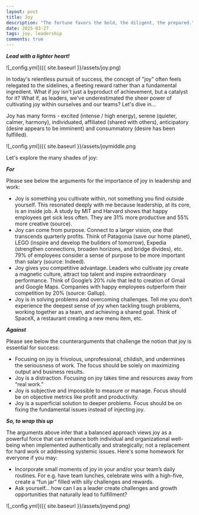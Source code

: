 ```yaml
---
layout: post
title: Joy
description: "The fortune favors the bold, the diligent, the prepared."
date: 2025-03-27
tags: joy, leadership
comments: true
---
```


***Lead with a lighter heart!***

![_config.yml]({{ site.baseurl }}/assets/joy.png)

In today's relentless pursuit of success, the concept of "joy" often feels relegated to the sidelines, a fleeting reward rather than a fundamental ingredient. What if joy isn't just a byproduct of achievement, but a catalyst for it? What if, as leaders, we've underestimated the sheer power of cultivating joy within ourselves and our teams? Let's dive in...

Joy has many forms - excited (intense / high energy), serene (quieter, calmer, harmony), individuated, affiliated (shared with others), anticipatory (desire appears to be imminent) and consummatory (desire has been fulfilled).

![_config.yml]({{ site.baseurl }}/assets/joymiddle.png

Let's explore the many shades of joy:

***For***

Please see below the arguments for the importance of joy in leadership and work:
* Joy is something you cultivate within, not something you find outside yourself. This resonated deeply with me because leadership, at its core, is an inside job. A study by MIT and Harvard shows that happy employees get sick less often. They are 31% more productive and 55% more creative (source).
* Joy can come from purpose. Connect to a larger vision, one that transcends quarterly profits. Think of Patagonia (save our home planet), LEGO (inspire and develop the builders of tomorrow), Expedia (strengthen connections, broaden horizons, and bridge divides), etc. 79% of employees consider a sense of purpose to be more important than salary (source: Indeed).
* Joy gives you competitive advantage. Leaders who cultivate joy create a magnetic culture, attract top talent and inspire extraordinary performance. Think of Google’s 20% rule that led to creation of Gmail and Google Maps. Companies with happy employees outperform their competition by 20% (source: Gallup).
* Joy is in solving problems and overcoming challenges. Tell me you don’t experience the deepest sense of joy when tackling tough problems, working together as a team, and achieving a shared goal. Think of SpaceX, a restaurant creating a new menu item, etc.

***Against***

Please see below the counterarguments that challenge the notion that joy is essential for success:
* Focusing on joy is frivolous, unprofessional, childish, and undermines the seriousness of work. The focus should be solely on maximizing output and business results.
* Joy is a distraction. Focusing on joy takes time and resources away from “real work.”
* Joy is subjective and impossible to measure or manage. Focus should be on objective metrics like profit and productivity.
* Joy is a superficial solution to deeper problems. Focus should be on fixing the fundamental issues instead of injecting joy.


***So, to wrap this up***

The arguments above infer that a balanced approach views joy as a powerful force that can enhance both individual and organizational well-being when implemented authentically and strategically; not a replacement for hard work or addressing systemic issues. Here's some homework for everyone if you may:
* Incorporate small moments of joy in your and/or your team’s daily routines. For e.g. have team lunches, celebrate wins with a high-five, create a “fun jar” filled with silly challenges and rewards.
* Ask yourself... how can I as a leader create challenges and growth opportunities that naturally lead to fulfillment?

![_config.yml]({{ site.baseurl }}/assets/joyend.png)

